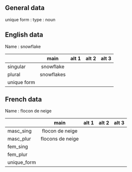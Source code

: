 ## General data

unique form :
type : noun

## English data

Name : snowflake

|             |    main    | alt 1 | alt 2 | alt 3 |
| :---------- | :--------: | :---: | :---: | ----- |
| singular    | snowflake  |       |       |       |
| plural      | snowflakes |       |       |       |
| unique form |            |       |       |       |

## French data

Name : flocon de neige

|             |       main       | alt 1 | alt 2 | alt 3 |
| :---------- | :--------------: | :---: | :---: | :---: |
| masc_sing   | flocon de neige  |       |       |       |
| masc_plur   | flocons de neige |       |       |       |
| fem_sing    |                  |       |       |       |
| fem_plur    |                  |       |       |       |
| unique_form |                  |       |       |       |


